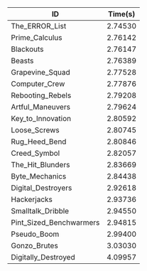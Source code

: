 |ID|Time(s)|
|-|-|
|The_ERROR_List|2.74530|
|Prime_Calculus|2.76142|
|Blackouts|2.76147|
|Beasts|2.76389|
|Grapevine_Squad|2.77528|
|Computer_Crew|2.77876|
|Rebooting_Rebels|2.79208|
|Artful_Maneuvers|2.79624|
|Key_to_Innovation|2.80592|
|Loose_Screws|2.80745|
|Rug_Heed_Bend|2.80846|
|Creed_Symbol|2.82057|
|The_Hit_Blunders|2.83669|
|Byte_Mechanics|2.84438|
|Digital_Destroyers|2.92618|
|Hackerjacks|2.93736|
|Smalltalk_Dribble|2.94550|
|Pint_Sized_Benchwarmers|2.94815|
|Pseudo_Boom|2.99400|
|Gonzo_Brutes|3.03030|
|Digitally_Destroyed|4.09957|
